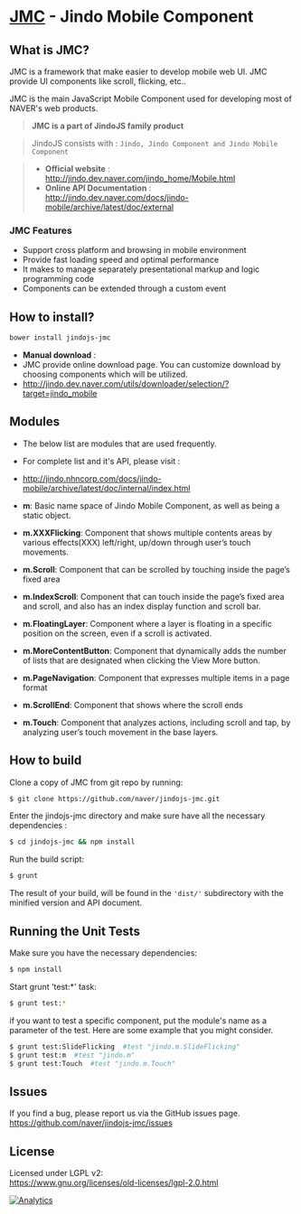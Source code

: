 **[JMC](http://jindo.dev.naver.com/docs/jindo-mobile/archive/latest/doc/external/index.html) - Jindo Mobile Component**
=========================================

## **What is JMC?**
JMC is a framework that make easier to develop mobile web UI. JMC provide UI components like scroll, flicking, etc.. 

JMC is the main JavaScript Mobile Component used for developing most of NAVER's web products.

> **JMC is a part of JindoJS family product**

> JindoJS consists with : `Jindo, Jindo Component and Jindo Mobile Component`

> - __Official website__ : http://jindo.dev.naver.com/jindo_home/Mobile.html
> - __Online API Documentation__ : http://jindo.dev.naver.com/docs/jindo-mobile/archive/latest/doc/external


### **JMC Features**
- Support cross platform and browsing in mobile environment
- Provide fast loading speed and optimal performance
- It makes to manage separately presentational markup and logic programming code
- Components can be extended through a custom event


## **How to install?**
```bash
bower install jindojs-jmc
```

- **Manual download** :  
 - JMC provide online download page. You can customize download by choosing components which will be utilized.
 - http://jindo.dev.naver.com/utils/downloader/selection/?target=jindo_mobile


## **Modules**
- The below list are modules that are used frequently.
 - For complete list and it's API, please visit :
 - http://jindo.nhncorp.com/docs/jindo-mobile/archive/latest/doc/internal/index.html

- **m**: Basic name space of Jindo Mobile Component, as well as being a static object.
- **m.XXXFlicking**: Component that shows multiple contents areas by various effects(XXX) left/right, up/down through user’s touch movements.
- **m.Scroll**: Component that can be scrolled by touching inside the page’s fixed area
- **m.IndexScroll**: Component that can touch inside the page’s fixed area and scroll, and also has an index display function and scroll bar.
- **m.FloatingLayer**: Component where a layer is floating in a specific position on the screen, even if a scroll is activated.
- **m.MoreContentButton**: Component that dynamically adds the number of lists that are designated when clicking the View More button.
- **m.PageNavigation**: Component that expresses multiple items in a page format
- **m.ScrollEnd**: Component that shows where the scroll ends
- **m.Touch**: Component that analyzes actions, including scroll and tap, by analyzing user’s touch movement in the base layers.

## **How to build**
Clone a copy of JMC from git repo by running:
```bash
$ git clone https://github.com/naver/jindojs-jmc.git
```

Enter the jindojs-jmc directory and make sure have all the necessary dependencies :
```bash
$ cd jindojs-jmc && npm install
```

Run the build script:
```bash
$ grunt
```
The result of your build, will be found in the `'dist/'` subdirectory with the minified version and API document.

## **Running the Unit Tests**
Make sure you have the necessary dependencies:
```bash
$ npm install
```

Start grunt 'test:*' task:
```bash
$ grunt test:*
```

if you want to test a specific component, put the module's name as a parameter of the test. Here are some example that you might consider.
```bash
$ grunt test:SlideFlicking  #test "jindo.m.SlideFlicking"
$ grunt test:m  #test "jindo.m"
$ grunt test:Touch  #test "jindo.m.Touch"
```

## **Issues**
If you find a bug, please report us via the GitHub issues page.  
https://github.com/naver/jindojs-jmc/issues

## **License**
Licensed under LGPL v2:  
https://www.gnu.org/licenses/old-licenses/lgpl-2.0.html  

[![Analytics](https://ga-beacon.appspot.com/UA-45811892-4/jindojs-jmc/readme)](https://github.com/naver/jindojs-jmc)